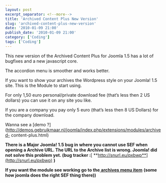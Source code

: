 ```yaml
---
layout: post
excerpt_separator: <!--more-->
title: 'Archived Content Plus New Version'
slug: 'archived-content-plus-new-version'
date: '2010-01-09 21:00'
publish_date: '2010-01-09 21:00'
category: ['Coding']
tags: ['Coding']
---
```

This new version of the Archived Content Plus for Joomla 1.5 has a lot of
bugfixes and a new javascript core.  
  
The accordion menu is smoother and works better.  
  
If you want to show your archives the Wordpress style on your Joomla! 1.5
site. This is the Module to start using.  
  
  
  
For only 1,50 euro personal/private download fee (that’s less then 2 US
dollars) you can use it on any site you like.  
  
If you are a company you pay only 5 euro (that’s less then 8 US Dollars) for
the company download.  
  
Wanna see a [demo
?](http://demos.gebruikmaar.nl/joomla/index.php/extensions/modules/archived-
content-plus.html)  
  
  
  
**There is a Major Joomla! 1.5 bug in where you cannot use SEF when opening a
Archive URL. The URL to the Archive list is wrong. Joomla! did not solve this
problem yet. (bug tracker :**[
**http://snurl.eu/pxbwp**](http://snurl.eu/pxbwp) **)**  
  
 **If you want the module see working go to the**[ **archives menu
item**](http://theovandersluijs.blogspot.com/index.php/archives.html) **(some
how joomla does the right SEF thing there))**

